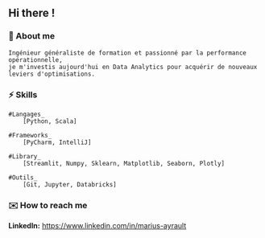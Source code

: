 ## Hi there !

### 🌱 About me
    Ingénieur généraliste de formation et passionné par la performance opérationnelle,
    je m'investis aujourd'hui en Data Analytics pour acquérir de nouveaux leviers d'optimisations. 

### ⚡ Skills
    #Langages_
        [Python, Scala]

    #Frameworks_ 
        [PyCharm, IntelliJ]  

    #Library_
        [Streamlit, Numpy, Sklearn, Matplotlib, Seaborn, Plotly]  

    #Outils_ 
        [Git, Jupyter, Databricks]

### ✉️ How to reach me
**LinkedIn:** https://www.linkedin.com/in/marius-ayrault



